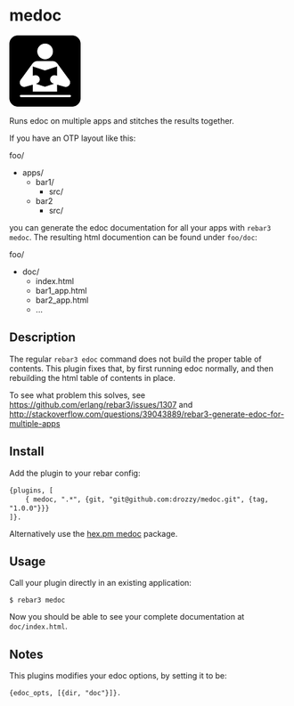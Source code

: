 medoc
=====

![Icon](icon.png)

Runs edoc on multiple apps and stitches the results together.

If you have an OTP layout like this:

foo/
  - apps/
    - bar1/
      - src/
    - bar2
      - src/

you can generate the edoc documentation for all your apps with `rebar3 medoc`.
The resulting html documention can be found under `foo/doc`:

foo/
  - doc/
    - index.html
    - bar1_app.html
    - bar2_app.html
    - ...

Description
------------
The regular `rebar3 edoc` command does not build the proper table of contents. This 
plugin fixes that, by first running edoc normally, and then rebuilding
the html table of contents in place.

To see what problem this solves, see https://github.com/erlang/rebar3/issues/1307
and http://stackoverflow.com/questions/39043889/rebar3-generate-edoc-for-multiple-apps


Install
--------


Add the plugin to your rebar config:

    {plugins, [
        { medoc, ".*", {git, "git@github.com:drozzy/medoc.git", {tag, "1.0.0"}}}
    ]}.

Alternatively use the [hex.pm medoc](https://hex.pm/packages/medoc) package.

Usage
-----
Call your plugin directly in an existing application:


    $ rebar3 medoc

 Now you should be able to see your complete documentation at `doc/index.html`.


Notes
------
This plugins modifies your edoc options, by setting it to be:

	{edoc_opts, [{dir, "doc"}]}.
